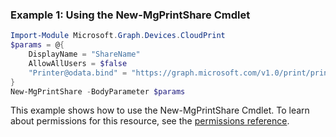 ### Example 1: Using the New-MgPrintShare Cmdlet
```powershell
Import-Module Microsoft.Graph.Devices.CloudPrint
$params = @{
	DisplayName = "ShareName"
	AllowAllUsers = $false
	"Printer@odata.bind" = "https://graph.microsoft.com/v1.0/print/printers/{printerId}"
}
New-MgPrintShare -BodyParameter $params
```
This example shows how to use the New-MgPrintShare Cmdlet.
To learn about permissions for this resource, see the [permissions reference](/graph/permissions-reference).
